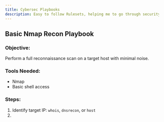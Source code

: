 ```yaml
---
title: Cybersec Playbooks
description: Easy to follow Rulesets, helping me to go through security processes setp by step, without missing anything. 
---
```


## Basic Nmap Recon Playbook

### Objective:

Perform a full reconnaissance scan on a target host with minimal noise. 

### Tools Needed: 

- Nmap
- Basic shell access

### Steps:

1. Identify target IP: `whois`, `dnsrecon`, or `host`
2. 